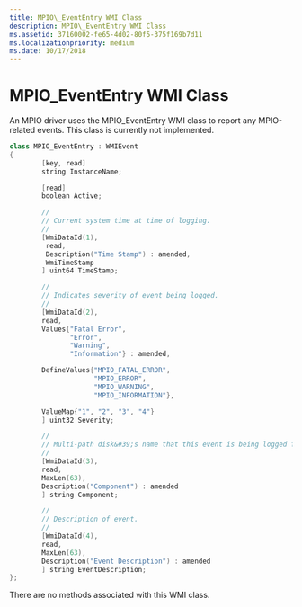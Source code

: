```yaml
---
title: MPIO\_EventEntry WMI Class
description: MPIO\_EventEntry WMI Class
ms.assetid: 37160002-fe65-4d02-80f5-375f169b7d11
ms.localizationpriority: medium
ms.date: 10/17/2018
---
```


# MPIO\_EventEntry WMI Class


An MPIO driver uses the MPIO\_EventEntry WMI class to report any MPIO-related events. This class is currently not implemented.

```cpp
class MPIO_EventEntry : WMIEvent
{
        [key, read]
        string InstanceName;

        [read]
        boolean Active;

        //
        // Current system time at time of logging.
        //
        [WmiDataId(1),
         read,
         Description("Time Stamp") : amended,
         WmiTimeStamp
        ] uint64 TimeStamp;

        //
        // Indicates severity of event being logged.
        //
        [WmiDataId(2),
        read,
        Values{"Fatal Error",
               "Error",
               "Warning",
               "Information"} : amended,

        DefineValues{"MPIO_FATAL_ERROR",
                     "MPIO_ERROR",
                     "MPIO_WARNING",
                     "MPIO_INFORMATION"},

        ValueMap{"1", "2", "3", "4"}
        ] uint32 Severity;

        //
        // Multi-path disk&#39;s name that this event is being logged for.
        //
        [WmiDataId(3),
        read,
        MaxLen(63),
        Description("Component") : amended
        ] string Component;

        //
        // Description of event.
        //
        [WmiDataId(4),
        read,
        MaxLen(63),
        Description("Event Description") : amended
        ] string EventDescription;
};
```

There are no methods associated with this WMI class.

 

 





